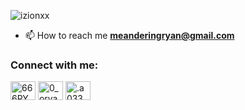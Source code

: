 <p align="left"> <img src="https://komarev.com/ghpvc/?username=izionxx&label=Profile%20views&color=0e75b6&style=flat" alt="izionxx" /> </p>

- 📫 How to reach me **meanderingryan@gmail.com**


<h3 align="left">Connect with me:</h3>
<p align="left">
<a href="https://www.facebook.com/666RYUAN666/" target="blank"><img align="center" src="https://raw.githubusercontent.com/rahuldkjain/github-profile-readme-generator/master/src/images/icons/Social/facebook.svg" alt="666RYUAN666" height="30" width="40" /></a>
<a href="https://www.instagram.com/0_oryan/" target="blank"><img align="center" src="https://raw.githubusercontent.com/rahuldkjain/github-profile-readme-generator/master/src/images/icons/Social/instagram.svg" alt="0_oryan" height="30" width="40" /></a>
<a href="https://discord.gg/.a033" target="blank"><img align="center" src="https://raw.githubusercontent.com/rahuldkjain/github-profile-readme-generator/master/src/images/icons/Social/discord.svg" alt=".a033" height="30" width="40" /></a>
</p>
